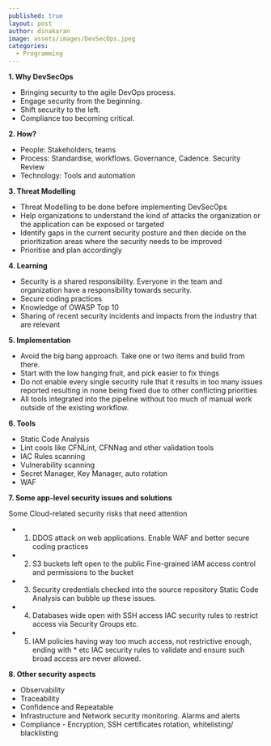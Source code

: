 ```yaml
---
published: true
layout: post
author: dinakaran
image: assets/images/DevSecOps.jpeg
categories:
  - Programming
---
```


**1. Why DevSecOps**

- Bringing security to the agile DevOps process. 
- Engage security from the beginning.
- Shift security to the left. 
- Compliance too becoming critical.


**2. How?**

- People: Stakeholders, teams 
- Process: Standardise, workflows. Governance, Cadence. Security Review 
- Technology: Tools and automation


**3. Threat Modelling**

- Threat Modelling to be done before implementing DevSecOps
- Help organizations to understand the kind of attacks the organization or the application can be exposed or targeted 
- Identify gaps in the current security posture and then decide on the prioritization areas where the security needs to be improved
- Prioritise and plan accordingly


**4. Learning** 

- Security is a shared responsibility. Everyone in the team and organization have a  responsibility towards security. 
- Secure coding practices 
- Knowledge of OWASP Top 10
- Sharing of recent security incidents and impacts from the industry that are  relevant


**5. Implementation**

- Avoid the big bang approach. Take one or two items and build from there.
- Start with the low hanging fruit, and pick easier to fix things
- Do not enable every single security rule that it results in too many issues reported resulting in none being fixed due to other conflicting priorities
- All tools integrated into the pipeline without too much of manual work outside of the existing workflow.


**6. Tools**

- Static Code Analysis 
- Lint cools like CFNLint, CFNNag and other validation tools 
- IAC Rules scanning
- Vulnerability scanning
- Secret Manager, Key Manager, auto rotation 
- WAF


**7. Some app-level security issues and solutions**

Some Cloud-related security risks that need  attention 

- 1. DDOS attack on web applications.
    Enable WAF and better secure coding practices
- 2. S3 buckets left open to the public
    Fine-grained IAM access control and permissions to the bucket 
- 3. Security credentials checked into the source repository
    Static Code Analysis can bubble up these issues.
- 4. Databases wide open with SSH access 
    IAC security rules to restrict access via Security Groups etc.
-  5. IAM policies having way too much access, not restrictive enough, ending with * etc
    IAC security rules to validate and ensure such broad access are never allowed.


**8. Other security aspects**
- Observability
- Traceability 
- Confidence and Repeatable 
- Infrastructure and Network security monitoring. Alarms and alerts
- Compliance - Encryption, SSH certificates rotation, whitelisting/ blacklisting


